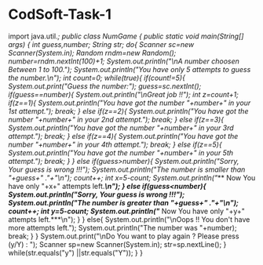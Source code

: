 # CodSoft-Task-1
import java.util.*;
public class NumGame {
    public static void main(String[] args) {
        int guess,number;
		String str;
        do{
            Scanner sc=new Scanner(System.in);
			Random rndm=new Random();
			number=rndm.nextInt(100)+1;
	 		System.out.println("\nA number choosen Between 1 to 100.");
            System.out.println("You have only 5 attempts to guess the number.\n");
            int count=0;
            while(true){
				if(count!=5){
					System.out.print("Guess the number:");
					guess=sc.nextInt();
					if(guess==number){ 
						System.out.println("\nGreat job !!");
						int z=count+1;
                        if(z==1){
                            System.out.println("You have got the number "+number+" in your 1st attempt.");
						    break;
                        }
                        else if(z==2){
                            System.out.println("You have got the number "+number+" in your 2nd attempt.");
						    break; 
                        }
                        else if(z==3){
                            System.out.println("You have got the number "+number+" in your 3rd attempt.");
						    break; 
                        }
                        else if(z==4){
                            System.out.println("You have got the number "+number+" in your 4th attempt.");
						    break; 
                        }
                        else if(z==5){
                            System.out.println("You have got the number "+number+" in your 5th attempt.");
						    break; 
                        }
                    }
                    else if(guess>number){
						System.out.println("Sorry, Your guess is wrong !!!");
						System.out.println("The number is smaller than "+guess+" ."+"\n");
						count++;
						int x=5-count;
						System.out.println("*** Now You have only "+x+" attempts left.***\n");
					}
					else if(guess<number){
						System.out.println("Sorry, Your guess is wrong !!!");
						System.out.println("The number is greater than "+guess+" ."+"\n");
						count++;
						int y=5-count;
						System.out.println("*** Now You have only "+y+" attempts left.***\n");
					}
				}
				else{
					System.out.println("\nOops !! You don't have more attempts left.");
					System.out.println("The number was "+number);
					break;
				}
            }
            System.out.print("\nDo You want to play again ? Please press (y/Y) : ");
			Scanner sp=new Scanner(System.in);
			str=sp.nextLine();
        }
        while(str.equals("y") ||str.equals("Y"));
    }
}
